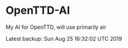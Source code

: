 # OpenTTD-AI
My AI for OpenTTD, will use primarily air

Latest backup: Sun Aug 25 16:32:02 UTC 2019
